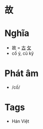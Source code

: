 # 故

# Nghĩa
* 故 = [古](古.md) [攵](攵.md)
* cố ý, cũ kỹ

# Phát âm
* /cố/

# Tags
* Hán Việt

<script>window.HANZI_FIELD='故';</script>
